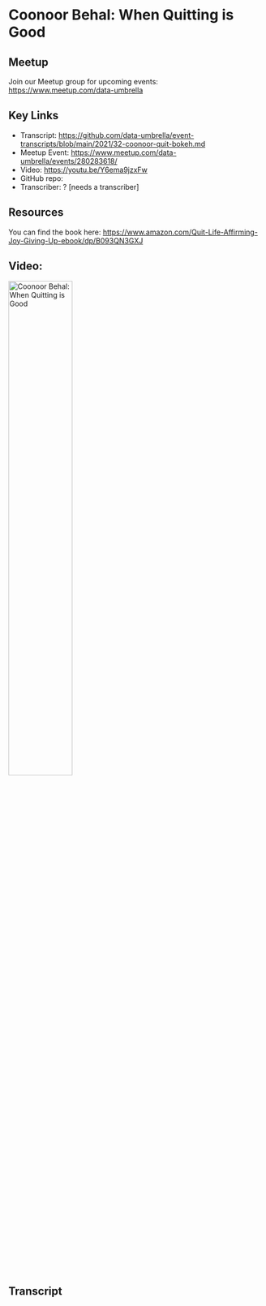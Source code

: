 # Coonoor Behal: When Quitting is Good

## Meetup
Join our Meetup group for upcoming events:
https://www.meetup.com/data-umbrella

## Key Links
- Transcript:  https://github.com/data-umbrella/event-transcripts/blob/main/2021/32-coonoor-quit-bokeh.md
- Meetup Event:  https://www.meetup.com/data-umbrella/events/280283618/
- Video:  https://youtu.be/Y6ema9jzxFw
- GitHub repo: 
- Transcriber:  ? [needs a transcriber]

## Resources
You can find the book here:
https://www.amazon.com/Quit-Life-Affirming-Joy-Giving-Up-ebook/dp/B093QN3GXJ


## Video:

<a href="http://www.youtube.com/watch?feature=player_embedded&v=Y6ema9jzxFw" target="_blank"><img src="http://img.youtube.com/vi/Y6ema9jzxFw/0.jpg"
alt="Coonoor Behal: When Quitting is Good" width="50%" /></a>

## Transcript

